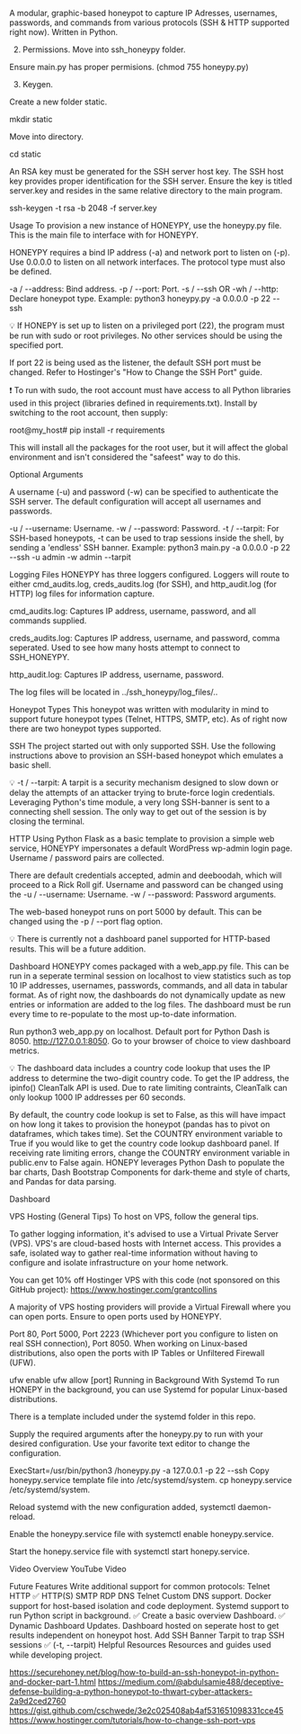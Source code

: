 

A modular, graphic-based honeypot to capture IP Adresses, usernames, passwords, and commands from various protocols (SSH & HTTP supported right now). Written in Python.



2) Permissions. Move into ssh_honeypy folder.

Ensure main.py has proper permisions. (chmod 755 honeypy.py)

3) Keygen.

Create a new folder static.

mkdir static

Move into directory.

cd static

An RSA key must be generated for the SSH server host key. The SSH host key provides proper identification for the SSH server. Ensure the key is titled server.key and resides in the same relative directory to the main program.

ssh-keygen -t rsa -b 2048 -f server.key

Usage
To provision a new instance of HONEYPY, use the honeypy.py file. This is the main file to interface with for HONEYPY.

HONEYPY requires a bind IP address (-a) and network port to listen on (-p). Use 0.0.0.0 to listen on all network interfaces. The protocol type must also be defined.

-a / --address: Bind address.
-p / --port: Port.
-s / --ssh OR -wh / --http: Declare honeypot type.
Example: python3 honeypy.py -a 0.0.0.0 -p 22 --ssh

💡 If HONEPY is set up to listen on a privileged port (22), the program must be run with sudo or root privileges. No other services should be using the specified port.

If port 22 is being used as the listener, the default SSH port must be changed. Refer to Hostinger's "How to Change the SSH Port" guide.

❗ To run with sudo, the root account must have access to all Python libraries used in this project (libraries defined in requirements.txt). Install by switching to the root account, then supply:

root@my_host# pip install -r requirements

This will install all the packages for the root user, but it will affect the global environment and isn't considered the "safeest" way to do this.

Optional Arguments

A username (-u) and password (-w) can be specified to authenticate the SSH server. The default configuration will accept all usernames and passwords.

-u / --username: Username.
-w / --password: Password.
-t / --tarpit: For SSH-based honeypots, -t can be used to trap sessions inside the shell, by sending a 'endless' SSH banner.
Example: python3 main.py -a 0.0.0.0 -p 22 --ssh -u admin -w admin --tarpit

Logging Files
HONEYPY has three loggers configured. Loggers will route to either cmd_audits.log, creds_audits.log (for SSH), and http_audit.log (for HTTP) log files for information capture.

cmd_audits.log: Captures IP address, username, password, and all commands supplied.

creds_audits.log: Captures IP address, username, and password, comma seperated. Used to see how many hosts attempt to connect to SSH_HONEYPY.

http_audit.log: Captures IP address, username, password.

The log files will be located in ../ssh_honeypy/log_files/..

Honeypot Types
This honeypot was written with modularity in mind to support future honeypot types (Telnet, HTTPS, SMTP, etc). As of right now there are two honeypot types supported.

SSH
The project started out with only supported SSH. Use the following instructions above to provision an SSH-based honeypot which emulates a basic shell.

💡 -t / --tarpit: A tarpit is a security mechanism designed to slow down or delay the attempts of an attacker trying to brute-force login credentials. Leveraging Python's time module, a very long SSH-banner is sent to a connecting shell session. The only way to get out of the session is by closing the terminal.

HTTP
Using Python Flask as a basic template to provision a simple web service, HONEYPY impersonates a default WordPress wp-admin login page. Username / password pairs are collected.

There are default credentials accepted, admin and deeboodah, which will proceed to a Rick Roll gif. Username and password can be changed using the -u / --username: Username. -w / --password: Password arguments.

The web-based honeypot runs on port 5000 by default. This can be changed using the -p / --port flag option.

💡 There is currently not a dashboard panel supported for HTTP-based results. This will be a future addition.

Dashboard
HONEYPY comes packaged with a web_app.py file. This can be run in a seperate terminal session on localhost to view statistics such as top 10 IP addresses, usernames, passwords, commands, and all data in tabular format. As of right now, the dashboards do not dynamically update as new entries or information are added to the log files. The dashboard must be run every time to re-populate to the most up-to-date information.

Run python3 web_app.py on localhost. Default port for Python Dash is 8050. http://127.0.0.1:8050. Go to your browser of choice to view dashboard metrics.

💡 The dashboard data includes a country code lookup that uses the IP address to determine the two-digit country code. To get the IP address, the ipinfo() CleanTalk API is used. Due to rate limiting contraints, CleanTalk can only lookup 1000 IP addresses per 60 seconds.

By default, the country code lookup is set to False, as this will have impact on how long it takes to provision the honeypot (pandas has to pivot on dataframes, which takes time). Set the COUNTRY environment variable to True if you would like to get the country code lookup dashboard panel.
If receiving rate limiting errors, change the COUNTRY environment variable in public.env to False again.
HONEPY leverages Python Dash to populate the bar charts, Dash Bootstrap Components for dark-theme and style of charts, and Pandas for data parsing.

Dashboard

VPS Hosting (General Tips)
To host on VPS, follow the general tips.

To gather logging information, it's advised to use a Virtual Private Server (VPS). VPS's are cloud-based hosts with Internet access. This provides a safe, isolated way to gather real-time information without having to configure and isolate infrastructure on your home network.

You can get 10% off Hostinger VPS with this code (not sponsored on this GitHub project): https://www.hostinger.com/grantcollins

A majority of VPS hosting providers will provide a Virtual Firewall where you can open ports. Ensure to open ports used by HONEYPY.

Port 80, Port 5000, Port 2223 (Whichever port you configure to listen on real SSH connection), Port 8050.
When working on Linux-based distributions, also open the ports with IP Tables or Unfiltered Firewall (UFW).

ufw enable
ufw allow [port]
Running in Background With Systemd
To run HONEPY in the background, you can use Systemd for popular Linux-based distributions.

There is a template included under the systemd folder in this repo.

Supply the required arguments after the honeypy.py to run with your desired configuration. Use your favorite text editor to change the configuration.

ExecStart=/usr/bin/python3 /honeypy.py -a 127.0.0.1 -p 22 --ssh
Copy honeypy.service template file into /etc/systemd/system. cp honeypy.service /etc/systemd/system.

Reload systemd with the new configuration added, systemctl daemon-reload.

Enable the honeypy.service file with systemctl enable honeypy.service.

Start the honepy.service file with systemctl start honepy.service.

Video Overview
YouTube Video

Future Features
Write additional support for common protocols:
Telnet
HTTP ✅
HTTP(S)
SMTP
RDP
DNS
Telnet
Custom DNS support.
Docker support for host-based isolation and code deployment.
Systemd support to run Python script in background. ✅
Create a basic overview Dashboard. ✅
Dynamic Dashboard Updates.
Dashboard hosted on seperate host to get results independent on honeypot host.
Add SSH Banner Tarpit to trap SSH sessions ✅ (-t, --tarpit)
Helpful Resources
Resources and guides used while developing project.

https://securehoney.net/blog/how-to-build-an-ssh-honeypot-in-python-and-docker-part-1.html
https://medium.com/@abdulsamie488/deceptive-defense-building-a-python-honeypot-to-thwart-cyber-attackers-2a9d2ced2760
https://gist.github.com/cschwede/3e2c025408ab4af531651098331cce45
https://www.hostinger.com/tutorials/how-to-change-ssh-port-vps
